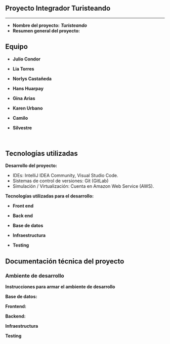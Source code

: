 ## Proyecto Integrador Turisteando


---

- **Nombre del proyecto:** **_Turisteando_**
- **Resumen general del proyecto:**

## Equipo

- **Julio Condor**

- **Lia Torres**

- **Norlys Castañeda**

- **Hans Huarpay**

- **Gina Arias**

- **Karen Urbano**

- **Camilo**

- **Silvestre**

<br>

## Tecnologías utilizadas

**Desarrollo del proyecto:**

- IDEs: IntelliJ IDEA Community, Visual Studio Code.
- Sistemas de control de versiones: Git (GitLab)
- Simulación / Virtualización: Cuenta en Amazon Web Service (AWS).

**Tecnologías utilizadas para el desarrollo:**

- **Front end**


- **Back end**


- **Base de datos**


- **Infraestructura**


- **Testing**

## Documentación técnica del proyecto

### **Ambiente de desarrollo**

**Instrucciones para armar el ambiente de desarrollo**


**Base de datos:**


**Frontend:**

**Backend:**

**Infraestructura**


**Testing**

